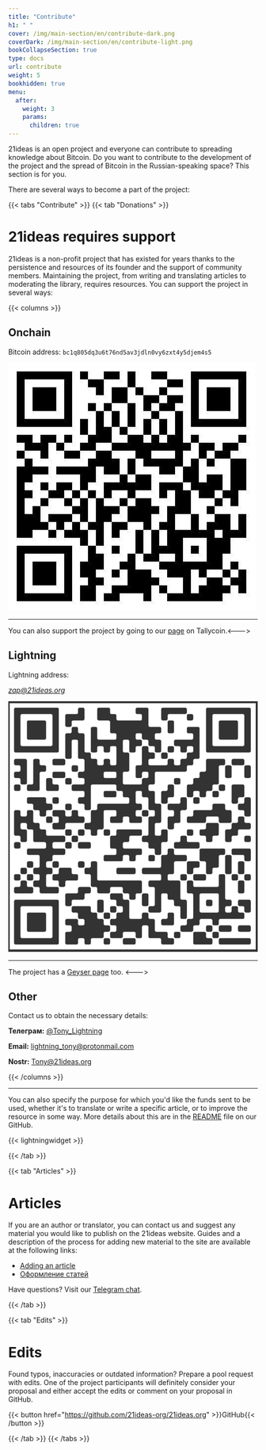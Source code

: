 ```yaml
---
title: "Contribute"
h1: " "
cover: /img/main-section/en/contribute-dark.png
coverDark: /img/main-section/en/contribute-light.png
bookCollapseSection: true
type: docs
url: contribute
weight: 5
bookhidden: true
menu:
  after:
    weight: 3
    params:
      children: true
---
```


21ideas is an open project and everyone can contribute to spreading knowledge about Bitcoin. Do you want to contribute to the development of the project and the spread of Bitcoin in the Russian-speaking space? This section is for you.

There are several ways to become a part of the project:

{{< tabs "Contribute" >}}
{{< tab "Donations" >}}
# 21ideas requires support

21ideas is a non-profit project that has existed for years thanks to the persistence and resources of its founder and the support of community members. Maintaining the project, from writing and translating articles to moderating the library, requires resources. You can support the project in several ways:

{{< columns >}} 
## Onchain
Bitcoin address: `bc1q805dq3u6t76nd5av3jdln0vy6zxt4y5djem4s5`

![onchain](/img/0.jpeg)

---

You can also support the project by going to our [page](https://tallycoin.app/@21ideas/) on Tallycoin.<---> 

## Lightning
Lightning address: 

_[zap@21ideas.org](lightning:21ideas@getalby.com)_
  
![ln-qr](/img/1.png)

---

The project has a [Geyser page](https://geyser.fund/project/21ideas) too.
<---> 

## Other
Contact us to obtain the necessary details:

**Телеграм:** [@Tony_Lightning](https://t.me/Tony_Lightning)

**Email:** [lightning_tony@protonmail.com](mailto:lightning_tony@protonmail.com)

**Nostr:** [Tony@21ideas.org](https://snort.social/p/npub10awzknjg5r5lajnr53438ndcyjylgqsrnrtq5grs495v42qc6awsj45ys7)

{{< /columns >}}

---

You can also specify the purpose for which you'd like the funds sent to be used, whether it's to translate or write a specific article, or to improve the resource in some way. More details about this are in the [README](https://github.com/21ideas-org/21ideas.org#readme) file on our GitHub.

{{< lightningwidget >}}

{{< /tab >}}

{{< tab "Articles" >}} 
# Articles

If you are an author or translator, you can contact us and suggest any material you would like to publish on the 21ideas website. Guides and a description of the process for adding new material to the site are available at the following links:

- [Adding an article](/en/github)
- [Оформление статей](/syntax)

Have questions? Visit our [Telegram chat](https://t.me/+9TduwjvHoollODY0).

{{< /tab >}}

{{< tab "Edits" >}} 
# Edits

Found typos, inaccuracies or outdated information? Prepare a pool request with edits. One of the project participants will definitely consider your proposal and either accept the edits or comment on your proposal in GitHub.

{{< button href="https://github.com/21ideas-org/21ideas.org" >}}GitHub{{< /button >}}

{{< /tab >}}
{{< /tabs >}}
